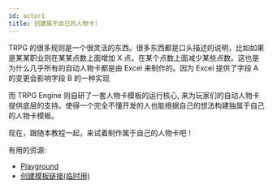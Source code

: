 ```yaml
---
id: actor1
title: 创建属于自己的人物卡!
---
```


TRPG 的很多规则是一个很灵活的东西。很多东西都是口头描述的说明，比如如果是某某职业则在某某点数上面增加 X 点。在某个点数上面减少某些点数。这也是为什么几乎所有的自动人物卡都是由 Excel 来制作的。因为 Excel 提供了字段 A 的变更会影响字段 B 的一种实现

而 TRPG Engine 则自研了一套人物卡模板的运行核心, 来为玩家们的自动人物卡提供底层的支持。使得一个完全不懂开发的人也能根据自己的想法构建独属于自己的人物卡模板。

现在，跟随本教程一起，来试着制作属于自己的人物卡吧！

有用的资源:

- [Playground](https://trpg.moonrailgun.com/playground/)
- [创建模板链接(临时用)](https://trpg.moonrailgun.com/portal/template/create)
